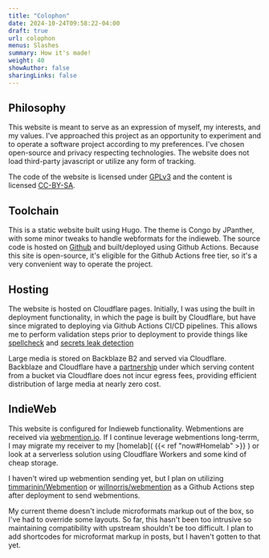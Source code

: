 ```yaml
---
title: "Colophon"
date: 2024-10-24T09:58:22-04:00
draft: true
url: colophon
menus: Slashes
summary: How it's made!
weight: 40
showAuthor: false
sharingLinks: false
---
```


## Philosophy
This website is meant to serve as an expression of myself, my interests, and my values. I've approached this project as an opportunity to experiment and to operate a software project according to my preferences. I've chosen open-source and privacy respecting technologies. The website does not load third-party javascript or utilize any form of tracking. 

The code of the website is licensed under [GPLv3](https://www.gnu.org/licenses/gpl-3.0-standalone.html) and the content is licensed [CC-BY-SA](https://creativecommons.org/licenses/by-sa/4.0/). 

## Toolchain
This is a static website built using Hugo. The theme is Congo by JPanther, with some minor tweaks to handle webformats for the indieweb. The source code is hosted on [Github](https://github.com/blbecker/bckr.me) and built/deployed using Github Actions. Because this site is open-source, it's eligible for the Github Actions free tier, so it's a very convenient way to operate the project.

## Hosting
The  website is hosted on Cloudflare pages. Initially, I was using the built in deployment functionality, in which the page is built by Cloudflare, but have since migrated to deploying via Github Actions CI/CD pipelines. This allows me to perform validation steps prior to deployment to provide things like [spellcheck](https://github.com/tbroadley/spellchecker-cli) and [secrets leak detection](https://github.com/gitleaks/gitleaks)

Large media is stored on Backblaze B2 and served via Cloudflare. Backblaze and Cloudflare have a [partnership](https://www.backblaze.com/docs/cloud-storage-deliver-public-backblaze-b2-content-through-cloudflare-cdn) under which serving content from a bucket via Cloudflare does not incur egress fees, providing efficient distribution of large media at nearly zero cost.

## IndieWeb
This website is configured for Indieweb functionality. Webmentions are received via [webmention.io](https://webmention.io/). If I continue leverage webmentions long-terrm, I may migrate my receiver to my [homelab]( {{< ref "now#Homelab" >}} ) or look at a serverless solution using Cloudflare Workers and some kind of cheap storage.

I haven't wired up webmention sending yet, but I plan on utilizing [timmarinin/Webmention](https://github.com/timmarinin/webmention) or [willnorris/webmention](https://github.com/willnorris/webmention) as a Github Actions step after deployment to send webmentions.

My current theme doesn't include microformats markup out of the box, so I've had to override some layouts. So far, this hasn't been too intrusive so maintaining compatibility with upstream shouldn't be too difficult. I plan to add shortcodes for microformat markup in posts, but I haven't gotten to that yet.